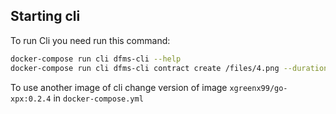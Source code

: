 ## Starting cli
To run Cli you need run this command:

```bash
docker-compose run cli dfms-cli --help
docker-compose run cli dfms-cli contract create /files/4.png --duration 100000 --replications 1 --verifications 1 --pdp APDP
```

To use another image of cli change version of image `xgreenx99/go-xpx:0.2.4` in `docker-compose.yml`
